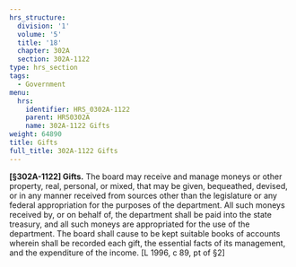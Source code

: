 ```yaml
---
hrs_structure:
  division: '1'
  volume: '5'
  title: '18'
  chapter: 302A
  section: 302A-1122
type: hrs_section
tags:
  - Government
menu:
  hrs:
    identifier: HRS_0302A-1122
    parent: HRS0302A
    name: 302A-1122 Gifts
weight: 64890
title: Gifts
full_title: 302A-1122 Gifts
---
```

**[§302A-1122] Gifts.** The board may receive and manage moneys or other property, real, personal, or mixed, that may be given, bequeathed, devised, or in any manner received from sources other than the legislature or any federal appropriation for the purposes of the department. All such moneys received by, or on behalf of, the department shall be paid into the state treasury, and all such moneys are appropriated for the use of the department. The board shall cause to be kept suitable books of accounts wherein shall be recorded each gift, the essential facts of its management, and the expenditure of the income. [L 1996, c 89, pt of §2]